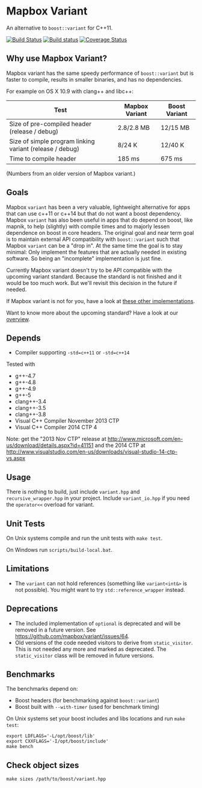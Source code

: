 # Mapbox Variant

An alternative to `boost::variant` for C++11.

[![Build Status](https://secure.travis-ci.org/mapbox/variant.svg)](https://travis-ci.org/mapbox/variant)
[![Build status](https://ci.appveyor.com/api/projects/status/v9tatx21j1k0fcgy)](https://ci.appveyor.com/project/Mapbox/variant)
[![Coverage Status](https://coveralls.io/repos/mapbox/variant/badge.svg?branch=master&service=github)](https://coveralls.io/r/mapbox/variant?branch=master)


## Why use Mapbox Variant?

Mapbox variant has the same speedy performance of `boost::variant` but is
faster to compile, results in smaller binaries, and has no dependencies.

For example on OS X 10.9 with clang++ and libc++:

Test | Mapbox Variant | Boost Variant
---- | -------------- | -------------
Size of pre-compiled header (release / debug) | 2.8/2.8 MB         | 12/15 MB
Size of simple program linking variant (release / debug)     | 8/24 K             | 12/40 K
Time to compile header     | 185 ms             |  675 ms

(Numbers from an older version of Mapbox variant.)


## Goals

Mapbox `variant` has been a very valuable, lightweight alternative for apps
that can use c++11 or c++14 but that do not want a boost dependency.
Mapbox `variant` has also been useful in apps that do depend on boost, like
mapnik, to help (slightly) with compile times and to majorly lessen dependence
on boost in core headers. The original goal and near term goal is to maintain
external API compatibility with `boost::variant` such that Mapbox `variant`
can be a "drop in". At the same time the goal is to stay minimal: Only
implement the features that are actually needed in existing software. So being
an "incomplete" implementation is just fine.

Currently Mapbox variant doesn't try to be API compatible with the upcoming
variant standard. Because the standard is not finished and it would be too much
work. But we'll revisit this decision in the future if needed.

If Mapbox variant is not for you, have a look at [these other
implementations](doc/other_implementations.md).

Want to know more about the upcoming standard? Have a look at our
[overview](doc/standards_effort.md).


## Depends

 - Compiler supporting `-std=c++11` or `-std=c++14`

Tested with

 - g++-4.7
 - g++-4.8
 - g++-4.9
 - g++-5
 - clang++-3.4
 - clang++-3.5
 - clang++-3.8
 - Visual C++ Compiler November 2013 CTP
 - Visual C++ Compiler 2014 CTP 4

Note: get the "2013 Nov CTP" release at http://www.microsoft.com/en-us/download/details.aspx?id=41151 and the 2014 CTP at http://www.visualstudio.com/en-us/downloads/visual-studio-14-ctp-vs.aspx


## Usage

There is nothing to build, just include `variant.hpp` and
`recursive_wrapper.hpp` in your project. Include `variant_io.hpp` if you need
the `operator<<` overload for variant.


## Unit Tests

On Unix systems compile and run the unit tests with `make test`.

On Windows run `scripts/build-local.bat`.


## Limitations

* The `variant` can not hold references (something like `variant<int&>` is
  not possible). You might want to try `std::reference_wrapper` instead.


## Deprecations

* The included implementation of `optional` is deprecated and will be removed
  in a future version. See https://github.com/mapbox/variant/issues/64.
* Old versions of the code needed visitors to derive from `static_visitor`.
  This is not needed any more and marked as deprecated. The `static_visitor`
  class will be removed in future versions.


## Benchmarks

The benchmarks depend on:

 - Boost headers (for benchmarking against `boost::variant`)
 - Boost built with `--with-timer` (used for benchmark timing)

On Unix systems set your boost includes and libs locations and run `make test`:

    export LDFLAGS='-L/opt/boost/lib'
    export CXXFLAGS='-I/opt/boost/include'
    make bench


## Check object sizes

    make sizes /path/to/boost/variant.hpp

